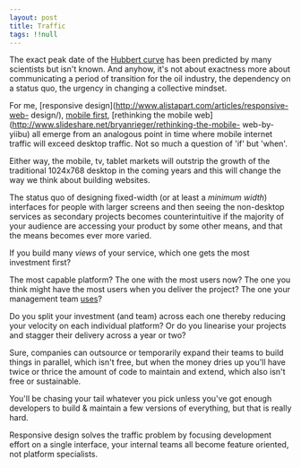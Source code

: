 ```yaml
---
layout: post
title: Traffic
tags: !!null 
---
```

The exact peak date of the [Hubbert
curve](http://en.wikipedia.org/wiki/Hubbert_peak_theory) has been predicted by
many scientists but isn't known. And anyhow, it's not about exactness more
about communicating a period of transition for the oil industry, the
dependency on a status quo, the urgency in changing a collective mindset.

<!-- more -->

For me, [responsive design](http://www.alistapart.com/articles/responsive-web-
design/), [mobile first](http://www.lukew.com/ff/entry.asp?933), [rethinking
the mobile web](http://www.slideshare.net/bryanrieger/rethinking-the-mobile-
web-by-yiibu) all emerge from an analogous point in time where mobile internet
traffic will exceed desktop traffic. Not so much a question of 'if' but
'when'.

Either way, the mobile, tv, tablet markets will outstrip the growth of the
traditional 1024x768 desktop in the coming years and this will change the way
we think about building websites.

The status quo of designing fixed-width (or at least a _minimum width_)
interfaces for people with larger screens and then seeing the non-desktop
services as secondary projects becomes counterintuitive if the majority of
your audience are accessing your product by some other means, and that the
means becomes ever more varied.

If you build many _views_ of your service, which one gets the most investment
first?

The most capable platform? The one with the most users now? The one you think
might have the most users when you deliver the project? The one your
management team [uses](http://en.wikipedia.org/wiki/BlackBerry_Curve)?

Do you split your investment (and team) across each one thereby reducing your
velocity on each individual platform? Or do you linearise your projects and
stagger their delivery across a year or two?

Sure, companies can outsource or temporarily expand their teams to build
things in parallel, which isn't free, but when the money dries up you'll have
twice or thrice the amount of code to maintain and extend, which also isn't
free or sustainable.

You'll be chasing your tail whatever you pick unless you've got enough
developers to build & maintain a few versions of everything, but that is
really hard.

Responsive design solves the traffic problem by focusing development effort on
a single interface, your internal teams all become feature oriented, not
platform specialists.

